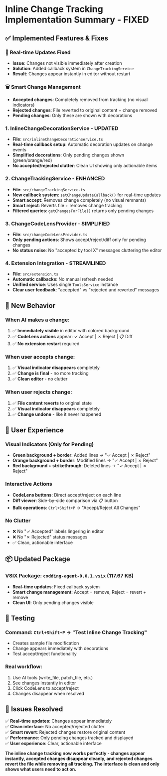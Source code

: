 # Inline Change Tracking Implementation Summary - FIXED

## ✅ Implemented Features & Fixes

### 🔧 **Real-time Updates Fixed**
- **Issue**: Changes not visible immediately after creation
- **Solution**: Added callback system in `ChangeTrackingService`
- **Result**: Changes appear instantly in editor without restart

### 🗑️ **Smart Change Management**
- **Accepted changes**: Completely removed from tracking (no visual indicators)
- **Rejected changes**: File reverted to original content + change removed
- **Pending changes**: Only these are shown with decorations

### 1. **InlineChangeDecorationService** - UPDATED
- **File**: `src/inlineChangeDecorationService.ts`
- **Real-time callback setup**: Automatic decoration updates on change events
- **Simplified decorations**: Only pending changes shown (green/orange/red)
- **No accepted/rejected clutter**: Clean UI showing only actionable items

### 2. **ChangeTrackingService** - ENHANCED
- **File**: `src/changeTrackingService.ts`
- **New callback system**: `setChangeUpdateCallback()` for real-time updates
- **Smart accept**: Removes change completely (no visual remnants)
- **Smart reject**: Reverts file + removes change tracking
- **Filtered queries**: `getChangesForFile()` returns only pending changes

### 3. **ChangeCodeLensProvider** - SIMPLIFIED
- **File**: `src/changeCodeLensProvider.ts`
- **Only pending actions**: Shows accept/reject/diff only for pending changes
- **No status noise**: No "accepted by tool X" messages cluttering the editor

### 4. **Extension Integration** - STREAMLINED
- **File**: `src/extension.ts`
- **Automatic callbacks**: No manual refresh needed
- **Unified service**: Uses single `ToolsService` instance
- **Clear user feedback**: "accepted" vs "rejected and reverted" messages

## 🎯 New Behavior

### **When AI makes a change:**
1. ✅ **Immediately visible** in editor with colored background
2. ✅ **CodeLens actions** appear: ✓ Accept | ✗ Reject | 📋 Diff
3. ✅ **No extension restart** required

### **When user accepts change:**
1. ✅ **Visual indicator disappears** completely
2. ✅ **Change is final** - no more tracking
3. ✅ **Clean editor** - no clutter

### **When user rejects change:**
1. ✅ **File content reverts** to original state
2. ✅ **Visual indicator disappears** completely  
3. ✅ **Change undone** - like it never happened

## 🔧 User Experience

### **Visual Indicators** (Only for Pending)
- **Green background + border**: Added lines → "✓ Accept | ✗ Reject"
- **Orange background + border**: Modified lines → "✓ Accept | ✗ Reject"  
- **Red background + strikethrough**: Deleted lines → "✓ Accept | ✗ Reject"

### **Interactive Actions**
- **CodeLens buttons**: Direct accept/reject on each line
- **Diff viewer**: Side-by-side comparison via 📋 button
- **Bulk operations**: `Ctrl+Shift+P` → "Accept/Reject All Changes"

### **No Clutter**
- ❌ No "✓ Accepted" labels lingering in editor
- ❌ No "✗ Rejected" status messages
- ✅ Clean, actionable interface

## 📦 Updated Package

### **VSIX Package**: `codding-agent-0.0.1.vsix` (117.67 KB)
- **Real-time updates**: Fixed callback system
- **Smart change management**: Accept = remove, Reject = revert + remove
- **Clean UI**: Only pending changes visible

## 🚀 Testing

### **Command**: `Ctrl+Shift+P` → "Test Inline Change Tracking"
- Creates sample file modification
- Change appears immediately with decorations
- Test accept/reject functionality

### **Real workflow**:
1. Use AI tools (write_file, patch_file, etc.)
2. See changes instantly in editor
3. Click CodeLens to accept/reject
4. Changes disappear when resolved

## 🎉 Issues Resolved

✅ **Real-time updates**: Changes appear immediately  
✅ **Clean interface**: No accepted/rejected clutter  
✅ **Smart revert**: Rejected changes restore original content  
✅ **Performance**: Only pending changes tracked and displayed  
✅ **User experience**: Clear, actionable interface  

**The inline change tracking now works perfectly - changes appear instantly, accepted changes disappear cleanly, and rejected changes revert the file while removing all tracking. The interface is clean and only shows what users need to act on.**
